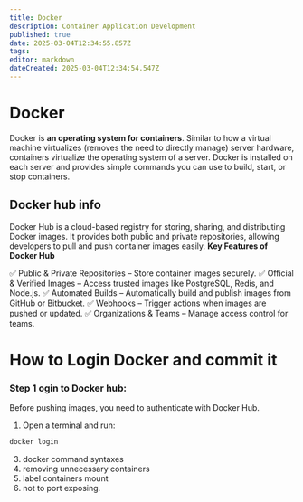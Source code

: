 ```yaml
---
title: Docker
description: Container Application Development
published: true
date: 2025-03-04T12:34:55.857Z
tags: 
editor: markdown
dateCreated: 2025-03-04T12:34:54.547Z
---
```


# Docker
Docker is **an operating system for containers**. Similar to how a virtual machine virtualizes (removes the need to directly manage) server hardware, containers virtualize the operating system of a server. Docker is installed on each server and provides simple commands you can use to build, start, or stop containers.
## Docker hub info 
Docker Hub is a cloud-based registry for storing, sharing, and distributing Docker images. It provides both public and private repositories, allowing developers to pull and push container images easily.
**Key Features of Docker Hub**

✅ Public & Private Repositories – Store container images securely.
✅ Official & Verified Images – Access trusted images like PostgreSQL, Redis, and Node.js.
✅ Automated Builds – Automatically build and publish images from GitHub or Bitbucket.
✅ Webhooks – Trigger actions when images are pushed or updated.
✅ Organizations & Teams – Manage access control for teams.

# How to Login Docker and commit it
### Step 1 ogin to Docker hub:
Before pushing images, you need to authenticate with Docker Hub.
1. Open a terminal and run:
```sh
docker login
```



3. docker command syntaxes
4. removing unnecessary containers
5. label containers mount 
6. not to port exposing.